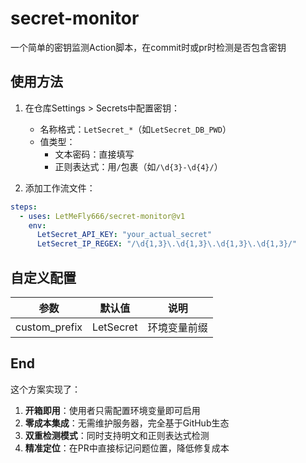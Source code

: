 <!--
 * @Author: LetMeFly
 * @Date: 2025-01-26 12:24:51
 * @LastEditors: LetMeFly.xyz
 * @LastEditTime: 2025-01-26 12:36:32
-->
# secret-monitor

一个简单的密钥监测Action脚本，在commit时或pr时检测是否包含密钥

## 使用方法

1. 在仓库Settings > Secrets中配置密钥：
   - 名称格式：`LetSecret_*`（如`LetSecret_DB_PWD`）
   - 值类型：
     - 文本密码：直接填写
     - 正则表达式：用`/`包裹（如`/\d{3}-\d{4}/`）

2. 添加工作流文件：

```yaml
steps:
  - uses: LetMeFly666/secret-monitor@v1
    env:
      LetSecret_API_KEY: "your_actual_secret"
      LetSecret_IP_REGEX: "/\d{1,3}\.\d{1,3}\.\d{1,3}\.\d{1,3}/"
```

## 自定义配置

| 参数          | 默认值   | 说明               |
|---------------|----------|--------------------|
| custom_prefix | LetSecret | 环境变量前缀       |

## End

这个方案实现了：

1. **开箱即用**：使用者只需配置环境变量即可启用
2. **零成本集成**：无需维护服务器，完全基于GitHub生态
3. **双重检测模式**：同时支持明文和正则表达式检测
4. **精准定位**：在PR中直接标记问题位置，降低修复成本